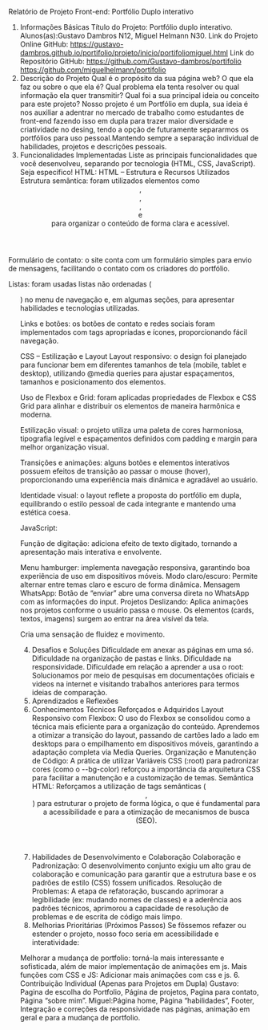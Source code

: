 Relatório de Projeto Front-end: Portfólio Duplo interativo
1. Informações Básicas
Título do Projeto: Portfólio duplo interativo.
Alunos(as):Gustavo Dambros N12, Miguel Helmann N30.
Link do Projeto Online GitHub: https://gustavo-dambros.github.io/portifolio/projeto/inicio/portifoliomiguel.html
Link do Repositório GitHub: https://github.com/Gustavo-dambros/portifolio
https://github.com/miguelhelmann/portifolio
2. Descrição do Projeto
Qual é o propósito da sua página web? O que ela faz ou sobre o que ela é?
Qual problema ela tenta resolver ou qual informação ela quer transmitir?
Qual foi a sua principal ideia ou conceito para este projeto?
Nosso projeto é um Portfólio em dupla, sua ideia é nos auxiliar a adentrar no mercado de trabalho como estudantes de front-end fazendo isso em dupla para trazer maior diversidade e criatividade no desing, tendo a opção de futuramente separarmos os portfólios para uso pessoal.Mantendo sempre a separação individual de habilidades, projetos e descrições pessoais.
3. Funcionalidades Implementadas
Liste as principais funcionalidades que você desenvolveu, separando por tecnologia (HTML, CSS, JavaScript). Seja específico!
HTML:
HTML – Estrutura e Recursos Utilizados
Estrutura semântica: foram utilizados elementos como <header>, <nav>, <main>, <section> e <footer> para organizar o conteúdo de forma clara e acessível.


Formulário de contato: o site conta com um formulário simples para envio de mensagens, facilitando o contato com os criadores do portfólio.


Listas: foram usadas listas não ordenadas (<ul>) no menu de navegação e, em algumas seções, para apresentar habilidades e tecnologias utilizadas.


Links e botões: os botões de contato e redes sociais foram implementados com tags apropriadas e ícones, proporcionando fácil navegação.


CSS – Estilização e Layout
Layout responsivo: o design foi planejado para funcionar bem em diferentes tamanhos de tela (mobile, tablet e desktop), utilizando @media queries para ajustar espaçamentos, tamanhos e posicionamento dos elementos.


Uso de Flexbox e Grid: foram aplicadas propriedades de Flexbox e CSS Grid para alinhar e distribuir os elementos de maneira harmônica e moderna.


Estilização visual: o projeto utiliza uma paleta de cores harmoniosa, tipografia legível e espaçamentos definidos com padding e margin para melhor organização visual.


Transições e animações: alguns botões e elementos interativos possuem efeitos de transição ao passar o mouse (hover), proporcionando uma experiência mais dinâmica e agradável ao usuário.


Identidade visual: o layout reflete a proposta do portfólio em dupla, equilibrando o estilo pessoal de cada integrante e mantendo uma estética coesa.

JavaScript:


Função de digitação: adiciona efeito de texto digitado, tornando a apresentação mais interativa e envolvente.


Menu hamburger: implementa navegação responsiva, garantindo boa experiência de uso em dispositivos móveis.
Modo claro/escuro: Permite alternar entre temas claro e escuro de forma dinâmica.
Mensagem WhatsApp: Botão de “enviar” abre uma conversa direta no WhatsApp com as informações do input.
Projetos Deslizando: Aplica animações nos projetos conforme o usuário passa o mouse.
Os elementos (cards, textos, imagens) surgem ao entrar na área visível da tela.


Cria uma sensação de fluidez e movimento.

4. Desafios e Soluções
Dificuldade em anexar as páginas em uma só.
Dificuldade na organização de pastas e links.
Dificuldade na responsividade.
Dificuldade em relação a aprender a usa o root:
Solucionamos por meio de pesquisas em documentações oficiais e videos na internet e visitando trabalhos anteriores para termos ideias de comparação.
5. Aprendizados e Reflexões
1. Conhecimentos Técnicos Reforçados e Adquiridos
Layout Responsivo com Flexbox: O uso do Flexbox se consolidou como a técnica mais eficiente para a organização do conteúdo. Aprendemos a otimizar a transição do layout, passando de cartões lado a lado em desktops para o empilhamento em dispositivos móveis, garantindo a adaptação completa via Media Queries.
Organização e Manutenção de Código: A prática de utilizar Variáveis CSS (:root) para padronizar cores (como o --bg-color) reforçou a importância da arquitetura CSS para facilitar a manutenção e a customização de temas.
Semântica HTML: Reforçamos a utilização de tags semânticas (<header>, <main>) para estruturar o projeto de forma lógica, o que é fundamental para a acessibilidade e para a otimização de mecanismos de busca (SEO).
2. Habilidades de Desenvolvimento e Colaboração
Colaboração e Padronização: O desenvolvimento conjunto exigiu um alto grau de colaboração e comunicação para garantir que a estrutura base e os padrões de estilo (CSS) fossem unificados.
Resolução de Problemas: A etapa de refatoração, buscando aprimorar a legibilidade (ex: mudando nomes de classes) e a aderência aos padrões técnicos, aprimorou a capacidade de resolução de problemas e de escrita de código mais limpo.
3. Melhorias Prioritárias (Próximos Passos)
Se fôssemos refazer ou estender o projeto, nosso foco seria em acessibilidade e interatividade:


Melhorar a mudança de portfolio: torná-la mais interessante e sofisticada, além de maior implementação de animações em js.
Mais funções com CSS e JS: Adicionar mais animações com css e js.
6. Contribuição Individual (Apenas para Projetos em Dupla)
Gustavo: Pagina de escolha do Portfolio, Página de projetos, Pagina para contato, Página “sobre mim”.
Miguel:Página home, Página “habilidades”, Footer, Integração e correções da responsividade nas páginas, animação em geral e para a mudança de portfolio.
